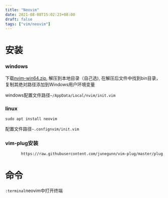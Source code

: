 ```yaml
---
title: "Neovim"
date: 2021-08-08T15:02:23+08:00
draft: false
tags: ["vim/neovim"]
---
```


# 安装
### windows
下载[nvim-win64.zip](https://github.com/neovim/neovim/releases), 解压到本地目录（自己选), 在解压后文件中找到bin目录， 复制其绝对路径添加到Windows用户环境变量

windows配置文件路径```~/AppData/Local/nvim/init.vim```

### linux
```sudo apt install neovim```

配置文件路径```~.confignvim/init.vim```
### vim-plug安装
```sh -c 'curl -fLo "${XDG_DATA_HOME:-$HOME/.local/share}"/nvim/site/autoload/plug.vim --create-dirs \
       https://raw.githubusercontent.com/junegunn/vim-plug/master/plug.vim
```

# 命令
```:terminal```neovim中打开终端